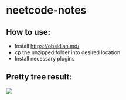 # neetcode-notes
 
## How to use:
- Install https://obsidian.md/
- cp the unzipped folder into desired location
- Install necessary plugins
## Pretty tree result:
![](https://dl.dropboxusercontent.com/scl/fi/8if97zg4dlvun4vxkdi92/Obsidian_eCrnyJo9G7.png?rlkey=9hym54klaxnvuqgxj35hrhx5v&dl=0)
